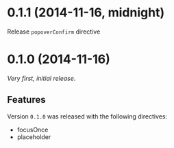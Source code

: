 # 0.1.1 (2014-11-16, midnight)

Release `popoverConfirm` directive

# 0.1.0 (2014-11-16)

_Very first, initial release_.

## Features

Version `0.1.0` was released with the following directives:

* focusOnce
* placeholder